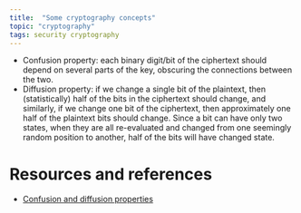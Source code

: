 ```yaml
---
title:  "Some cryptography concepts"
topic: "cryptography"
tags: security cryptography
---
```


* Confusion property: each binary digit/bit of the ciphertext should depend on several parts of the key, obscuring the connections between the two.
* Diffusion property: if we change a single bit of the plaintext, then (statistically) half of the bits in the ciphertext should change, and similarly, if we change one bit of the ciphertext, then approximately one half of the plaintext bits should change. Since a bit can have only two states, when they are all re-evaluated and changed from one seemingly random position to another, half of the bits will have changed state.


# Resources and references
* [Confusion and diffusion properties](https://en.wikipedia.org/wiki/Confusion_and_diffusion)
